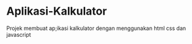 # Aplikasi-Kalkulator
Projek membuat ap;ikasi kalkulator dengan menggunakan html css dan javascript

